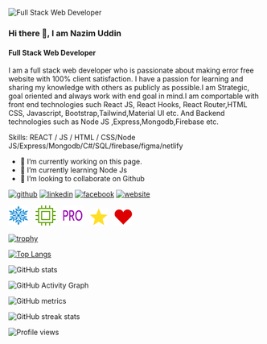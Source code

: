 ![Full Stack Web Developer](https://scontent.fcgp13-1.fna.fbcdn.net/v/t1.6435-9/68591101_2485993018310091_582343942670909440_n.jpg?_nc_cat=107&ccb=1-5&_nc_sid=174925&_nc_ohc=4J_1sx6iuZ4AX-Br_dy&tn=tpkkh9mJQpBHwlwy&_nc_ht=scontent.fcgp13-1.fna&oh=7ebe6d5aa0e233a9af23c045031bbfd7&oe=619F2869)

### Hi there 👋, I am Nazim Uddin
#### Full Stack Web Developer


I am a full stack web developer who is passionate about making error free website with 100% client satisfaction. I have a passion for learning and sharing my knowledge with others as publicly as possible.I am Strategic, goal oriented and always work with end goal in mind.I am comportable with front end technologies such React JS, React Hooks, React Router,HTML CSS, Javascript, Bootstrap,Tailwind,Material UI etc.
And Backend technologies such as Node JS ,Express,Mongodb,Firebase etc.

Skills:  REACT / JS / HTML / CSS/Node JS/Express/Mongodb/C#/SQL/firebase/figma/netlify

- 🔭 I’m currently working on this page. 
- 🌱 I’m currently learning Node Js 
- 👯 I’m looking to collaborate on Github 


[<img src='https://cdn.jsdelivr.net/npm/simple-icons@3.0.1/icons/github.svg' alt='github' height='40'>](https://github.com/nazim725)  [<img src='https://cdn.jsdelivr.net/npm/simple-icons@3.0.1/icons/linkedin.svg' alt='linkedin' height='40'>](https://www.linkedin.com/in/nazim-uddin-56378b203/)  [<img src='https://cdn.jsdelivr.net/npm/simple-icons@3.0.1/icons/facebook.svg' alt='facebook' height='40'>](https://www.facebook.com/hkajol.kalo.923)  [<img src='https://cdn.jsdelivr.net/npm/simple-icons@3.0.1/icons/icloud.svg' alt='website' height='40'>](https://nazim725.github.io/Nazim-s-Portfolio/)  

<a href='https://archiveprogram.github.com/'><img src='https://raw.githubusercontent.com/acervenky/animated-github-badges/master/assets/acbadge.gif' width='40' height='40'></a> <a href='https://docs.github.com/en/developers'><img src='https://raw.githubusercontent.com/acervenky/animated-github-badges/master/assets/devbadge.gif' width='40' height='40'></a> <a href='https://github.com/pricing'><img src='https://raw.githubusercontent.com/acervenky/animated-github-badges/master/assets/pro.gif' width='40' height='40'></a> <a href='https://stars.github.com/'><img src='https://raw.githubusercontent.com/acervenky/animated-github-badges/master/assets/starbadge.gif' width='35' height='35'></a> <a href='https://docs.github.com/en/github/supporting-the-open-source-community-with-github-sponsors'><img src='https://raw.githubusercontent.com/acervenky/animated-github-badges/master/assets/sponsorbadge.gif' width='35' height='35'></a> 

[![trophy](https://github-profile-trophy.vercel.app/?username=nazim725)](https://github.com/ryo-ma/github-profile-trophy)

[![Top Langs](https://github-readme-stats.vercel.app/api/top-langs/?username=nazim725)](https://github.com/anuraghazra/github-readme-stats)

![GitHub stats](https://github-readme-stats.vercel.app/api?username=nazim725&show_icons=true)  

![GitHub Activity Graph](https://activity-graph.herokuapp.com/graph?username=nazim725)  

![GitHub metrics](https://metrics.lecoq.io/nazim725)  

![GitHub streak stats](https://github-readme-streak-stats.herokuapp.com/?user=nazim725)  

![Profile views](https://gpvc.arturio.dev/nazim725)  
